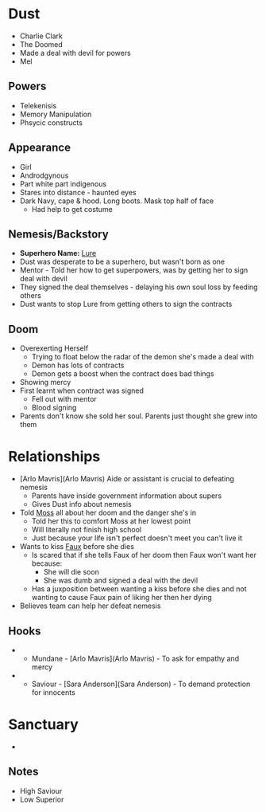 # Dust
* Charlie Clark
* The Doomed
* Made a deal with devil for powers
* Mel

## Powers
* Telekenisis
* Memory Manipulation
* Phsycic constructs

## Appearance
* Girl
* Androdgynous
* Part white part indigenous
* Stares into distance - haunted eyes
* Dark Navy, cape & hood. Long boots. Mask top half of face
  * Had help to get costume

## Nemesis/Backstory
* **Superhero Name:** [Lure](Lure)
* Dust was desperate to be a superhero, but wasn't born as one
* Mentor - Told her how to get superpowers, was by getting her to sign deal with devil
* They signed the deal themselves - delaying his own soul loss by feeding others
* Dust wants to stop Lure from getting others to sign the contracts
 
## Doom
* Overexerting Herself
  * Trying to float below the radar of the demon she's made a deal with
  * Demon has lots of contracts
  * Demon gets a boost when the contract does bad things
* Showing mercy
* First learnt when contract was signed
  * Fell out with mentor
  * Blood signing
* Parents don't know she sold her soul. Parents just thought she grew into them

# Relationships
* [Arlo Mavris](Arlo Mavris) Aide or assistant is crucial to defeating nemesis
  * Parents have inside government information about supers
  * Gives Dust info about nemesis
* Told [Moss](Moss) all about her doom and the danger she's in
  * Told her this to comfort Moss at her lowest point
  * Will literally not finish high school
  * Just because your life isn't perfect doesn't meet you can't live it
* Wants to kiss [Faux](Faux) before she dies
  * Is scared that if she tells Faux of her doom then Faux won't want her because:
    * She will die soon
    * She was dumb and signed a deal with the devil
  * Has a juxposition between wanting a kiss before she dies and not wanting to cause Faux pain of liking her then her dying
* Believes team can help her defeat nemesis

## Hooks
* + Mundane - [Arlo Mavris](Arlo Mavris) - To ask for empathy and mercy
* + Saviour - [Sara Anderson](Sara Anderson) - To demand protection for innocents

# Sanctuary
* 

## Notes
* High Saviour
* Low Superior

